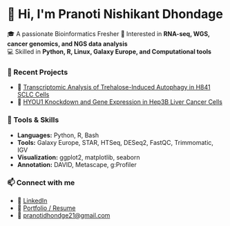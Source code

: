 # 👋 Hi, I'm Pranoti Nishikant Dhondage

🎓 A passionate Bioinformatics Fresher 
🔬 Interested in **RNA-seq, WGS, cancer genomics, and NGS data analysis**  
💻 Skilled in **Python, R, Linux, Galaxy Europe, and Computational tools**  


### 🧪 Recent Projects

- 🔬 [Transcriptomic Analysis of Trehalose-Induced Autophagy in H841 SCLC Cells](https://github.com/YOURUSERNAME/trehalose-sclc)
- 🧬 [HYOU1 Knockdown and Gene Expression in Hep3B Liver Cancer Cells](https://github.com/YOURUSERNAME/hyou1-hep3b-rnaseq)


### 🧰 Tools & Skills

- **Languages:** Python, R, Bash
- **Tools:** Galaxy Europe, STAR, HTSeq, DESeq2, FastQC, Trimmomatic, IGV  
- **Visualization:** ggplot2, matplotlib, seaborn  
- **Annotation:** DAVID, Metascape, g:Profiler


### 📫 Connect with me

- 🔗 [LinkedIn](https://www.linkedin.com/in/YOUR-LINKEDIN)
- 📁 [Portfolio / Resume](https://your-portfolio-link.com)
- 📧 pranotidhondge21@gmail.com

